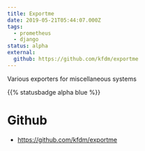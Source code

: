 ```yaml
---
title: Exportme
date: 2019-05-21T05:44:07.000Z
tags:
  - prometheus
  - django
status: alpha
external:
  github: https://github.com/kfdm/exportme
---
```


Various exporters for miscellaneous systems

{{% statusbadge alpha blue %}}

# Github

- <https://github.com/kfdm/exportme>
